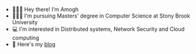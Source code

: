 - 🙋🏻‍♂️   Hey there! I’m Amogh
- 👨🏻‍🎓   I'm pursuing Masters' degree in Computer Science at Stony Brook University
- 💻   I'm interested in Distributed systems, Network Security and Cloud computing 
- 📑   Here's my [blog](https://amoghj8.github.io/me/blog/) 
<!---
amoghj8/amoghj8 is a ✨ special ✨ repository because its `README.md` (this file) appears on your GitHub profile.
You can click the Preview link to take a look at your changes.
--->
